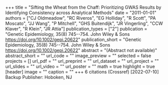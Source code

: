 +++
title = "Sifting the Wheat from the Chaff: Prioritizing GWAS Results by Identifying Consistency across Analytical Methods"
date = "2011-01-01"
authors = ["CJ Oldmeadow", "RC Riveros", "EG Holliday", "R Scott", "PA Moscato", "JJ Wang", "P Mitchell", "GHS Buitendijk", "JR Vingerling", "CCW Klaver", "R Klein", "JR Attia"]
publication_types = ["2"]
publication = "Genetic Epidemiology, 35(8) 745--754. John Wiley \& Sons https://doi.org/10.1002/gepi.20622"
publication_short = "Genetic Epidemiology, 35(8) 745--754. John Wiley \& Sons https://doi.org/10.1002/gepi.20622"
abstract = "(Abstract not available)"
abstract_short = ""
url_code = ""
image_preview = ""
selected = false
projects = []
url_pdf = ""
url_preprint = ""
url_dataset = ""
url_project = ""
url_slides = ""
url_video = ""
url_poster = ""
math = true
highlight = true
[header]
image = ""
caption = ""
+++
6 citations (Crossref) [2022-07-10] Backup Publisher: Hoboken, NJ
